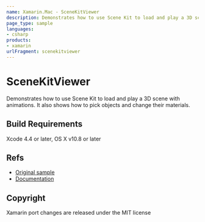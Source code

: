 ```yaml
---
name: Xamarin.Mac - SceneKitViewer
description: Demonstrates how to use Scene Kit to load and play a 3D scene with animations. It also shows how to pick objects and change their materials. Build...
page_type: sample
languages:
- csharp
products:
- xamarin
urlFragment: scenekitviewer
---
```

# SceneKitViewer

Demonstrates how to use Scene Kit to load and play a 3D scene with animations. It also shows how to pick objects and change their materials.

## Build Requirements

Xcode 4.4 or later, OS X v10.8 or later 

## Refs

- [Original sample](https://developer.apple.com/library/content/samplecode/SceneKitDocumentViewer/Introduction/Intro.html#//apple_ref/doc/uid/DTS40012309)
- [Documentation](https://developer.apple.com/scenekit/)

## Copyright

Xamarin port changes are released under the MIT license